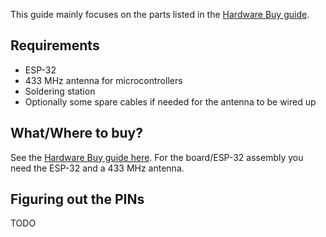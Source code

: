 
This guide mainly focuses on the parts listed in the [Hardware Buy guide](../hardware/buying-guide.md).

## Requirements
+ ESP-32
+ 433 MHz antenna for microcontrollers
+ Soldering station
+ Optionally some spare cables if needed for the antenna to be wired up

## What/Where to buy?
See the [Hardware Buy guide here](../hardware/buying-guide.md). For the board/ESP-32 assembly you need the ESP-32 and a 433 MHz antenna.


## Figuring out the PINs



TODO